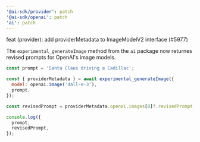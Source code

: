 ```yaml
---
'@ai-sdk/provider': patch
'@ai-sdk/openai': patch
'ai': patch
---
```


feat (provider): add providerMetadata to ImageModelV2 interface (#5977)

The `experimental_generateImage` method from the `ai` package now returnes revised prompts for OpenAI's image models.

```js
const prompt = 'Santa Claus driving a Cadillac';

const { providerMetadata } = await experimental_generateImage({
  model: openai.image('dall-e-3'),
  prompt,
});

const revisedPrompt = providerMetadata.openai.images[0]?.revisedPrompt;

console.log({
  prompt,
  revisedPrompt,
});
```
